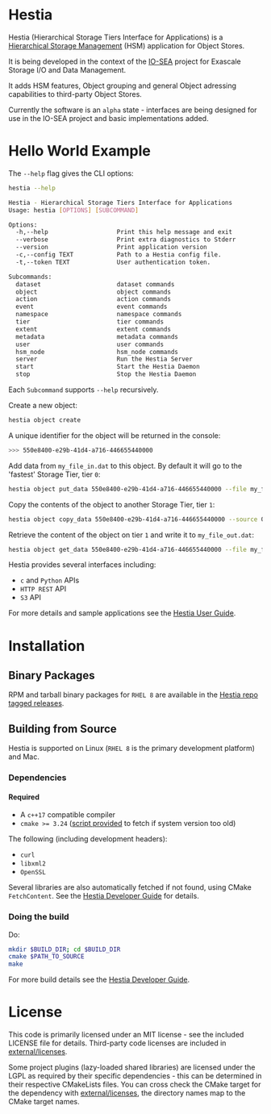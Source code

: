 # Hestia

Hestia (Hierarchical Storage Tiers Interface for Applications) is a [Hierarchical Storage Management](https://en.wikipedia.org/wiki/Hierarchical_storage_management) (HSM) application for Object Stores.

It is being developed in the context of the [IO-SEA](https://iosea-project.eu) project for Exascale Storage I/O and Data Management.

It adds HSM features, Object grouping and general Object adressing capabilities to third-party Object Stores.

Currently the software is an `alpha` state - interfaces are being designed for use in the IO-SEA project and basic implementations added.

# Hello World Example

The `--help` flag gives the CLI options:

```bash
hestia --help
```

```bash
Hestia - Hierarchical Storage Tiers Interface for Applications
Usage: hestia [OPTIONS] [SUBCOMMAND]

Options:
  -h,--help                   Print this help message and exit
  --verbose                   Print extra diagnostics to Stderr
  --version                   Print application version
  -c,--config TEXT            Path to a Hestia config file.
  -t,--token TEXT             User authentication token.

Subcommands:
  dataset                     dataset commands
  object                      object commands
  action                      action commands
  event                       event commands
  namespace                   namespace commands
  tier                        tier commands
  extent                      extent commands
  metadata                    metadata commands
  user                        user commands
  hsm_node                    hsm_node commands
  server                      Run the Hestia Server
  start                       Start the Hestia Daemon
  stop                        Stop the Hestia Daemon
```

Each `Subcommand` supports `--help` recursively.

Create a new object:

```bash
hestia object create
```

A unique identifier for the object will be returned in the console:

```bash
>>> 550e8400-e29b-41d4-a716-446655440000
```

Add data from `my_file_in.dat` to this object. By default it will go to the 'fastest' Storage Tier, tier `0`:

```bash
hestia object put_data 550e8400-e29b-41d4-a716-446655440000 --file my_file_in.dat
```

Copy the contents of the object to another Storage Tier, tier `1`:

```bash
hestia object copy_data 550e8400-e29b-41d4-a716-446655440000 --source 0 --target 1
```

Retrieve the content of the object on tier `1` and write it to `my_file_out.dat`:

```bash
hestia object get_data 550e8400-e29b-41d4-a716-446655440000 --file my_file_out.dat --source 1
```

Hestia provides several interfaces including:

* `c` and `Python` APIs
* `HTTP REST` API
* `S3` API

For more details and sample applications see the [Hestia User Guide](./doc/UserGuide.md).

# Installation

## Binary Packages

RPM and tarball binary packages for `RHEL 8` are available in the [Hestia repo tagged releases](https://git.ichec.ie/io-sea-internal/hestia/-/releases).

## Building from Source

Hestia is supported on Linux (`RHEL 8` is the primary development platform) and Mac. 

### Dependencies

#### Required

* A `c++17` compatible compiler
* `cmake >= 3.24` ([script provided](infra/scripts/bootstrap_cmake.sh) to fetch if system version too old)

The following (including development headers):
* `curl`
* `libxml2`
* `OpenSSL` 

Several libraries are also automatically fetched if not found, using CMake `FetchContent`. See the [Hestia Developer Guide](./doc/DeveloperGuide.md) for details.

### Doing the build

Do:

```bash
mkdir $BUILD_DIR; cd $BUILD_DIR
cmake $PATH_TO_SOURCE
make
```

For more build details see the [Hestia Developer Guide](./doc/DeveloperGuide.md).

# License

This code is primarily licensed under an MIT license - see the included LICENSE file for details. Third-party code licenses are included in [external/licenses](external/licenses/).

Some project plugins (lazy-loaded shared libraries) are licensed under the LGPL as required by their specific dependencies - this can be determined in their respective CMakeLists files. You can cross check the CMake target for the dependency with [external/licenses](external/licenses/), the directory names map to the CMake target names.